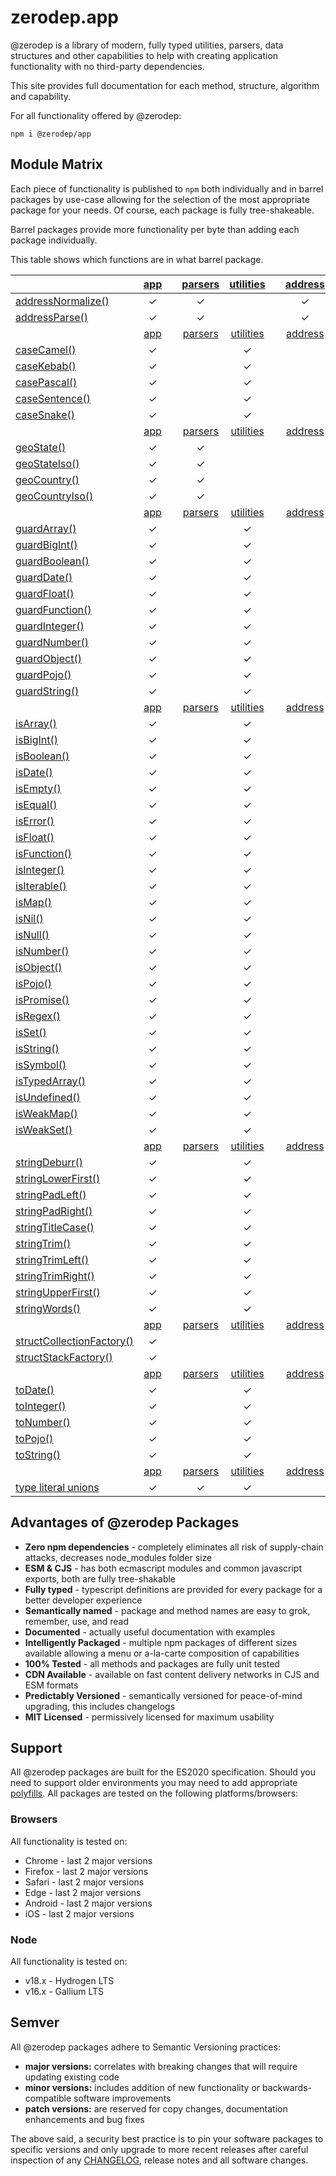 # zerodep.app

@zerodep is a library of modern, fully typed utilities, parsers, data structures and other capabilities to help with creating application functionality with no third-party dependencies.

This site provides full documentation for each method, structure, algorithm and capability.

For all functionality offered by @zerodep:

```
npm i @zerodep/app
```

## Module Matrix

Each piece of functionality is published to `npm` both individually and in barrel packages by use-case allowing for the selection of the most appropriate package for your needs. Of course, each package is fully tree-shakeable.

Barrel packages provide more functionality per byte than adding each package individually.

This table shows which functions are in what barrel package.

|                                                   | [app](app.md) |     | [parsers](parsers.md) | [utilities](utilities.md) |     | [address](address.md) | [cases](case.md) | [geo](geo.md) | [guards](guard.md) | [is](is.md) | [strings](string.md) | [structs](struct.md) | [to](to.md) |
| ------------------------------------------------- | :-----------: | --- | :-------------------: | :-----------------------: | --- | :-------------------: | :--------------: | :-----------: | :----------------: | :---------: | :------------------: | :------------------: | :---------: |
| [addressNormalize()](address/normalize.md)        |       ✓       |     |           ✓           |                           |     |           ✓           |                  |               |                    |             |                      |                      |             |
| [addressParse()](address/parse.md)                |       ✓       |     |           ✓           |                           |     |           ✓           |                  |               |                    |             |                      |                      |             |
|                                                   | [app](app.md) |     | [parsers](parsers.md) | [utilities](utilities.md) |     | [address](address.md) | [cases](case.md) | [geo](geo.md) | [guards](guard.md) | [is](is.md) | [strings](string.md) | [structs](struct.md) | [to](to.md) |
| [caseCamel()](case/camel.md)                      |       ✓       |     |                       |             ✓             |     |                       |        ✓         |               |                    |             |                      |                      |             |
| [caseKebab()](case/kebab.md)                      |       ✓       |     |                       |             ✓             |     |                       |        ✓         |               |                    |             |                      |                      |             |
| [casePascal()](case/pascal.md)                    |       ✓       |     |                       |             ✓             |     |                       |        ✓         |               |                    |             |                      |                      |             |
| [caseSentence()](case/sentence.md)                |       ✓       |     |                       |             ✓             |     |                       |        ✓         |               |                    |             |                      |                      |             |
| [caseSnake()](case/snake.md)                      |       ✓       |     |                       |             ✓             |     |                       |        ✓         |               |                    |             |                      |                      |             |
|                                                   | [app](app.md) |     | [parsers](parsers.md) | [utilities](utilities.md) |     | [address](address.md) | [cases](case.md) | [geo](geo.md) | [guards](guard.md) | [is](is.md) | [strings](string.md) | [structs](struct.md) | [to](to.md) |
| [geoState()](geo/state.md)                        |       ✓       |     |           ✓           |                           |     |                       |                  |       ✓       |                    |             |                      |                      |             |
| [geoStateIso()](geo/state.md)                     |       ✓       |     |           ✓           |                           |     |                       |                  |       ✓       |                    |             |                      |                      |             |
| [geoCountry()](geo/country.md)                    |       ✓       |     |           ✓           |                           |     |                       |                  |       ✓       |                    |             |                      |                      |             |
| [geoCountryIso()](geo/country.md)                 |       ✓       |     |           ✓           |                           |     |                       |                  |       ✓       |                    |             |                      |                      |             |
|                                                   | [app](app.md) |     | [parsers](parsers.md) | [utilities](utilities.md) |     | [address](address.md) | [cases](case.md) | [geo](geo.md) | [guards](guard.md) | [is](is.md) | [strings](string.md) | [structs](struct.md) | [to](to.md) |
| [guardArray()](guard/array.md)                    |       ✓       |     |                       |             ✓             |     |                       |                  |               |         ✓          |             |                      |                      |             |
| [guardBigInt()](guard/bigint.md)                  |       ✓       |     |                       |             ✓             |     |                       |                  |               |         ✓          |             |                      |                      |             |
| [guardBoolean()](guard/boolean.md)                |       ✓       |     |                       |             ✓             |     |                       |                  |               |         ✓          |             |                      |                      |             |
| [guardDate()](guard/date.md)                      |       ✓       |     |                       |             ✓             |     |                       |                  |               |         ✓          |             |                      |                      |             |
| [guardFloat()](guard/float.md)                    |       ✓       |     |                       |             ✓             |     |                       |                  |               |         ✓          |             |                      |                      |             |
| [guardFunction()](guard/function.md)              |       ✓       |     |                       |             ✓             |     |                       |                  |               |         ✓          |             |                      |                      |             |
| [guardInteger()](guard/integer.md)                |       ✓       |     |                       |             ✓             |     |                       |                  |               |         ✓          |             |                      |                      |             |
| [guardNumber()](guard/number.md)                  |       ✓       |     |                       |             ✓             |     |                       |                  |               |         ✓          |             |                      |                      |             |
| [guardObject()](guard/object.md)                  |       ✓       |     |                       |             ✓             |     |                       |                  |               |         ✓          |             |                      |                      |             |
| [guardPojo()](guard/pojo.md)                      |       ✓       |     |                       |             ✓             |     |                       |                  |               |         ✓          |             |                      |                      |             |
| [guardString()](guard/string.md)                  |       ✓       |     |                       |             ✓             |     |                       |                  |               |         ✓          |             |                      |                      |             |
|                                                   | [app](app.md) |     | [parsers](parsers.md) | [utilities](utilities.md) |     | [address](address.md) | [cases](case.md) | [geo](geo.md) | [guards](guard.md) | [is](is.md) | [strings](string.md) | [structs](struct.md) | [to](to.md) |
| [isArray()](is/array.md)                          |       ✓       |     |                       |             ✓             |     |                       |                  |               |                    |      ✓      |                      |                      |             |
| [isBigInt()](is/bigint.md)                        |       ✓       |     |                       |             ✓             |     |                       |                  |               |                    |      ✓      |                      |                      |             |
| [isBoolean()](is/boolean.md)                      |       ✓       |     |                       |             ✓             |     |                       |                  |               |                    |      ✓      |                      |                      |             |
| [isDate()](is/date.md)                            |       ✓       |     |                       |             ✓             |     |                       |                  |               |                    |      ✓      |                      |                      |             |
| [isEmpty()](is/empty.md)                          |       ✓       |     |                       |             ✓             |     |                       |                  |               |                    |      ✓      |                      |                      |             |
| [isEqual()](is/equal.md)                          |       ✓       |     |                       |             ✓             |     |                       |                  |               |                    |      ✓      |                      |                      |             |
| [isError()](is/error.md)                          |       ✓       |     |                       |             ✓             |     |                       |                  |               |                    |      ✓      |                      |                      |             |
| [isFloat()](is/float.md)                          |       ✓       |     |                       |             ✓             |     |                       |                  |               |                    |      ✓      |                      |                      |             |
| [isFunction()](is/function.md)                    |       ✓       |     |                       |             ✓             |     |                       |                  |               |                    |      ✓      |                      |                      |             |
| [isInteger()](is/integer.md)                      |       ✓       |     |                       |             ✓             |     |                       |                  |               |                    |      ✓      |                      |                      |             |
| [isIterable()](is/iterable.md)                    |       ✓       |     |                       |             ✓             |     |                       |                  |               |                    |      ✓      |                      |                      |             |
| [isMap()](is/map.md)                              |       ✓       |     |                       |             ✓             |     |                       |                  |               |                    |      ✓      |                      |                      |             |
| [isNil()](is/nil.md)                              |       ✓       |     |                       |             ✓             |     |                       |                  |               |                    |      ✓      |                      |                      |             |
| [isNull()](is/null.md)                            |       ✓       |     |                       |             ✓             |     |                       |                  |               |                    |      ✓      |                      |                      |             |
| [isNumber()](is/number.md)                        |       ✓       |     |                       |             ✓             |     |                       |                  |               |                    |      ✓      |                      |                      |             |
| [isObject()](is/object.md)                        |       ✓       |     |                       |             ✓             |     |                       |                  |               |                    |      ✓      |                      |                      |             |
| [isPojo()](is/pojo.md)                            |       ✓       |     |                       |             ✓             |     |                       |                  |               |                    |      ✓      |                      |                      |             |
| [isPromise()](is/promise.md)                      |       ✓       |     |                       |             ✓             |     |                       |                  |               |                    |      ✓      |                      |                      |             |
| [isRegex()](is/regex.md)                          |       ✓       |     |                       |             ✓             |     |                       |                  |               |                    |      ✓      |                      |                      |             |
| [isSet()](is/set.md)                              |       ✓       |     |                       |             ✓             |     |                       |                  |               |                    |      ✓      |                      |                      |             |
| [isString()](is/string.md)                        |       ✓       |     |                       |             ✓             |     |                       |                  |               |                    |      ✓      |                      |                      |             |
| [isSymbol()](is/symbol.md)                        |       ✓       |     |                       |             ✓             |     |                       |                  |               |                    |      ✓      |                      |                      |             |
| [isTypedArray()](is/typedArray.md)                |       ✓       |     |                       |             ✓             |     |                       |                  |               |                    |      ✓      |                      |                      |             |
| [isUndefined()](is/undefined.md)                  |       ✓       |     |                       |             ✓             |     |                       |                  |               |                    |      ✓      |                      |                      |             |
| [isWeakMap()](is/weakMap.md)                      |       ✓       |     |                       |             ✓             |     |                       |                  |               |                    |      ✓      |                      |                      |             |
| [isWeakSet()](is/weakSet.md)                      |       ✓       |     |                       |             ✓             |     |                       |                  |               |                    |      ✓      |                      |                      |             |
|                                                   | [app](app.md) |     | [parsers](parsers.md) | [utilities](utilities.md) |     | [address](address.md) | [cases](case.md) | [geo](geo.md) | [guards](guard.md) | [is](is.md) | [strings](string.md) | [structs](struct.md) | [to](to.md) |
| [stringDeburr()](string/deburr.md)                |       ✓       |     |                       |             ✓             |     |                       |                  |               |                    |             |          ✓           |                      |             |
| [stringLowerFirst()](string/lowerFirst.md)        |       ✓       |     |                       |             ✓             |     |                       |                  |               |                    |             |          ✓           |                      |             |
| [stringPadLeft()](string/padleft.md)              |       ✓       |     |                       |             ✓             |     |                       |                  |               |                    |             |          ✓           |                      |             |
| [stringPadRight()](string/padRight.md)            |       ✓       |     |                       |             ✓             |     |                       |                  |               |                    |             |          ✓           |                      |             |
| [stringTitleCase()](string/titleCase.md)          |       ✓       |     |                       |             ✓             |     |                       |                  |               |                    |             |          ✓           |                      |             |
| [stringTrim()](string/trim.md)                    |       ✓       |     |                       |             ✓             |     |                       |                  |               |                    |             |          ✓           |                      |             |
| [stringTrimLeft()](string/trimLeft.md)            |       ✓       |     |                       |             ✓             |     |                       |                  |               |                    |             |          ✓           |                      |             |
| [stringTrimRight()](string/trimRight.md)          |       ✓       |     |                       |             ✓             |     |                       |                  |               |                    |             |          ✓           |                      |             |
| [stringUpperFirst()](string/upperFirst.md)        |       ✓       |     |                       |             ✓             |     |                       |                  |               |                    |             |          ✓           |                      |             |
| [stringWords()](string/words.md)                  |       ✓       |     |                       |             ✓             |     |                       |                  |               |                    |             |          ✓           |                      |             |
|                                                   | [app](app.md) |     | [parsers](parsers.md) | [utilities](utilities.md) |     | [address](address.md) | [cases](case.md) | [geo](geo.md) | [guards](guard.md) | [is](is.md) | [strings](string.md) | [structs](struct.md) | [to](to.md) |
| [structCollectionFactory()](struct/collection.md) |       ✓       |     |                       |                           |     |                       |                  |               |                    |             |                      |          ✓           |             |
| [structStackFactory()](struct/stack.md)           |       ✓       |     |                       |                           |     |                       |                  |               |                    |             |                      |          ✓           |             |
|                                                   | [app](app.md) |     | [parsers](parsers.md) | [utilities](utilities.md) |     | [address](address.md) | [cases](case.md) | [geo](geo.md) | [guards](guard.md) | [is](is.md) | [strings](string.md) | [structs](struct.md) | [to](to.md) |
| [toDate()](to/date.md)                            |       ✓       |     |                       |             ✓             |     |                       |                  |               |                    |             |                      |                      |      ✓      |
| [toInteger()](to/integer.md)                      |       ✓       |     |                       |             ✓             |     |                       |                  |               |                    |             |                      |                      |      ✓      |
| [toNumber()](to/number.md)                        |       ✓       |     |                       |             ✓             |     |                       |                  |               |                    |             |                      |                      |      ✓      |
| [toPojo()](to/pojo.md)                            |       ✓       |     |                       |             ✓             |     |                       |                  |               |                    |             |                      |                      |      ✓      |
| [toString()](to/string.md)                        |       ✓       |     |                       |             ✓             |     |                       |                  |               |                    |             |                      |                      |      ✓      |
|                                                   | [app](app.md) |     | [parsers](parsers.md) | [utilities](utilities.md) |     | [address](address.md) | [cases](case.md) | [geo](geo.md) | [guards](guard.md) | [is](is.md) | [strings](string.md) | [structs](struct.md) | [to](to.md) |
| [type literal unions](types.md)                   |       ✓       |     |           ✓           |             ✓             |     |                       |                  |               |                    |             |                      |                      |             |

## Advantages of @zerodep Packages

- **Zero npm dependencies** - completely eliminates all risk of supply-chain attacks, decreases node_modules folder size
- **ESM & CJS** - has both ecmascript modules and common javascript exports, both are fully tree-shakable
- **Fully typed** - typescript definitions are provided for every package for a better developer experience
- **Semantically named** - package and method names are easy to grok, remember, use, and read
- **Documented** - actually useful documentation with examples
- **Intelligently Packaged** - multiple npm packages of different sizes available allowing a menu or a-la-carte composition of capabilities
- **100% Tested** - all methods and packages are fully unit tested
- **CDN Available** - available on fast content delivery networks in CJS and ESM formats
- **Predictably Versioned** - semantically versioned for peace-of-mind upgrading, this includes changelogs
- **MIT Licensed** - permissively licensed for maximum usability

## Support

All @zerodep packages are built for the ES2020 specification. Should you need to support older environments you may need to add appropriate [polyfills](https://developer.mozilla.org/en-US/docs/Glossary/Polyfill). All packages are tested on the following platforms/browsers:

### Browsers

All functionality is tested on:

- Chrome - last 2 major versions
- Firefox - last 2 major versions
- Safari - last 2 major versions
- Edge - last 2 major versions
- Android - last 2 major versions
- iOS - last 2 major versions

### Node

All functionality is tested on:

- v18.x - Hydrogen LTS
- v16.x - Gallium LTS

## Semver

All @zerodep packages adhere to Semantic Versioning practices:

- **major versions:** correlates with breaking changes that will require updating existing code
- **minor versions:** includes addition of new functionality or backwards-compatible software improvements
- **patch versions:** are reserved for copy changes, documentation enhancements and bug fixes

The above said, a security best practice is to pin your software packages to specific versions and only upgrade to more recent releases after careful inspection of any [CHANGELOG](CHANGELOG.md), release notes and all software changes.
